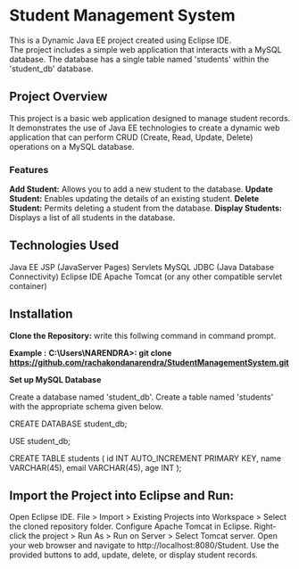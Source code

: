 # Student Management System

This is a Dynamic Java EE project created using Eclipse IDE.  
  The project includes a simple web application that interacts with a MySQL database.  The database has a single table named 'students' within the 'student_db' database.


## Project Overview

This project is a basic web application designed to manage student records.  It demonstrates the use of Java EE technologies to create a dynamic web application that can perform CRUD (Create, Read, Update, Delete) operations on a MySQL database.
### Features
**Add Student:** Allows you to add a new student to the database.
**Update Student:** Enables updating the details of an existing student.
**Delete Student:** Permits deleting a student from the database.
**Display Students:** Displays a list of all students in the database.

## Technologies Used
Java EE
JSP (JavaServer Pages)
Servlets
MySQL
JDBC (Java Database Connectivity)
Eclipse IDE
Apache Tomcat (or any other compatible servlet container)

## Installation

**Clone the Repository:**
write this follwing command in command prompt.

**Example :** **C:\Users\NARENDRA>: git clone https://github.com/rachakondanarendra/StudentManagementSystem.git**

**Set up MySQL Database**

Create a database named 'student_db'.
Create a table named 'students' with the appropriate schema given below.

CREATE DATABASE student_db;

USE student_db;

CREATE TABLE students (
  id INT AUTO_INCREMENT PRIMARY KEY,
  name VARCHAR(45),
  email VARCHAR(45),
  age INT
);

## Import the Project into Eclipse and Run:
Open Eclipse IDE.
File > Import > Existing Projects into Workspace > Select the cloned repository folder.
Configure Apache Tomcat in Eclipse.
Right-click the project > Run As > Run on Server > Select Tomcat server.
Open your web browser and navigate to http://localhost:8080/Student.
Use the provided buttons to add, update, delete, or display student records.

